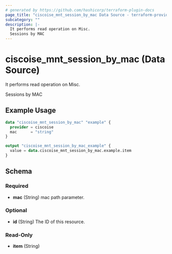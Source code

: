 ```yaml
---
# generated by https://github.com/hashicorp/terraform-plugin-docs
page_title: "ciscoise_mnt_session_by_mac Data Source - terraform-provider-ciscoise"
subcategory: ""
description: |-
  It performs read operation on Misc.
  Sessions by MAC
---
```


# ciscoise_mnt_session_by_mac (Data Source)

It performs read operation on Misc.

Sessions by MAC

## Example Usage

```terraform
data "ciscoise_mnt_session_by_mac" "example" {
  provider = ciscoise
  mac      = "string"
}

output "ciscoise_mnt_session_by_mac_example" {
  value = data.ciscoise_mnt_session_by_mac.example.item
}
```

<!-- schema generated by tfplugindocs -->
## Schema

### Required

- **mac** (String) mac path parameter.

### Optional

- **id** (String) The ID of this resource.

### Read-Only

- **item** (String)


